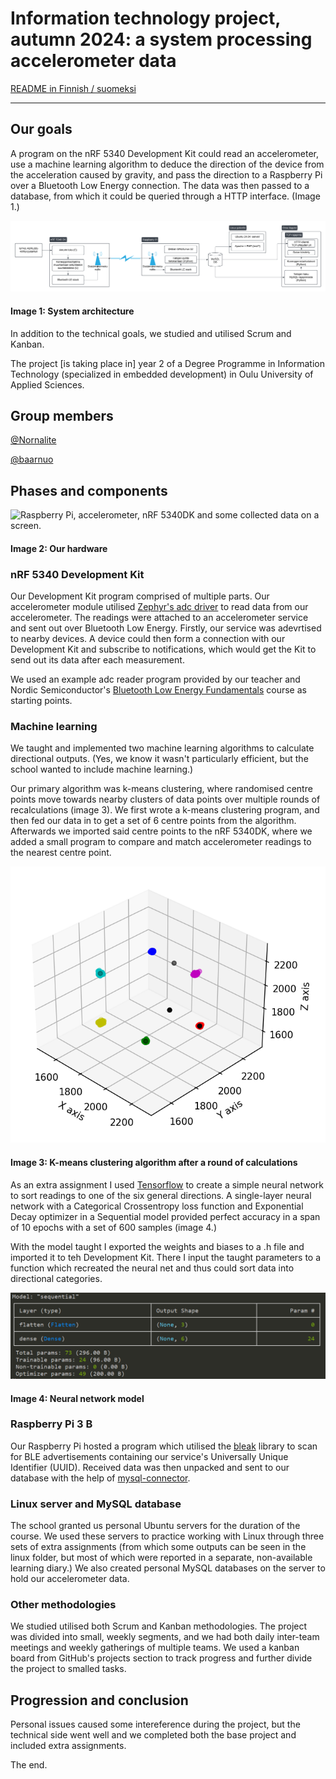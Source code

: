 # Information technology project, autumn 2024: a system processing accelerometer data

[README in Finnish / suomeksi](README-LUEMINUT.md)

---
## Our goals

A program on the nRF 5340 Development Kit could read an accelerometer, use a machine learning algorithm to deduce the direction of the device from the acceleration caused by gravity, and pass the direction to a Raspberry Pi over a Bluetooth Low Energy connection. The data was then passed to a database, from which it could be queried through a HTTP interface. (Image 1.)

![System architecture diagram.](readme_images/Arkkitehtuurikuva_2.png?raw=true)
#### Image 1: System architecture

In addition to the technical goals, we studied and utilised Scrum and Kanban.

The project [is taking place in] year 2 of a Degree Programme in Information Technology (specialized in embedded development) in Oulu University of Applied Sciences.

## Group members

[@Nornalite](https://github.com/Nornalite/)

[@baarnuo](https://github.com/baarnuo/)

## Phases and components

![Raspberry Pi, accelerometer, nRF 5340DK and some collected data on a screen.](readme_images/setup.jpg?raw=true)
#### Image 2: Our hardware

### nRF 5340 Development Kit
Our Development Kit program comprised of multiple parts. Our accelerometer module utilised [Zephyr's adc driver](https://docs.zephyrproject.org/latest/doxygen/html/group__adc__interface.html) to read data from our accelerometer. The readings were attached to an accelerometer service and sent out over Bluetooth Low Energy. Firstly, our service was adevrtised to nearby devices. A device could then form a connection with our Development Kit and subscribe to notifications, which would get the Kit to send out its data after each measurement.

We used an example adc reader program provided by our teacher and Nordic Semiconductor's [Bluetooth Low Energy Fundamentals](https://academy.nordicsemi.com/courses/bluetooth-low-energy-fundamentals/) course as starting points.

### Machine learning
We taught and implemented two machine learning algorithms to calculate directional outputs. (Yes, we know it wasn't particularly efficient, but the school wanted to include machine learning.)

Our primary algorithm was k-means clustering, where randomised centre points move towards nearby clusters of data points over multiple rounds of recalculations (image 3). We first wrote a k-means clustering program, and then fed our data in to get a set of 6 centre points from the algorithm. Afterwards we imported said centre points to the nRF 5340DK, where we added a small program to compare and match accelerometer readings to the nearest centre point.

![Six tight clusters of data points, and individual centre points, some of which are in data clusters and others out on the open.](readme_images/readings_with_centers.png?raw=true)
#### Image 3: K-means clustering algorithm after a round of calculations

As an extra assignment I used [Tensorflow](https://www.tensorflow.org/) to create a simple neural network to sort readings to one of the six general directions. A single-layer neural network with a Categorical Crossentropy loss function and Exponential Decay optimizer in a Sequential model provided perfect accuracy in a span of 10 epochs with a set of 600 samples (image 4.)

With the model taught I exported the weights and biases to a .h file and imported it to teh Development Kit. There I input the taught parameters to a function which recreated the neural net and thus could sort data into directional categories.

![Neural network model with three input nodes, one flatten layer and a dense layer with six output nodes.](readme_images/cnn_model.png?raw=true)
#### Image 4: Neural network model

### Raspberry Pi 3 B
Our Raspberry Pi hosted a program which utilised the [bleak](https://github.com/hbldh/bleak) library to scan for BLE advertisements containing our service's Universally Unique Identifier (UUID). Received data was then unpacked and sent to our database with the help of [mysql-connector](https://pypi.org/project/mysql-connector-python/).

### Linux server and MySQL database
The school granted us personal Ubuntu servers for the duration of the course. We used these servers to practice working with Linux through three sets of extra assignments (from which some outputs can be seen in the linux folder, but most of which were reported in a separate, non-available learning diary.) We also created personal MySQL databases on the server to hold our accelerometer data.

### Other methodologies
We studied utilised both Scrum and Kanban methodologies. The project was divided into small, weekly segments, and we had both daily inter-team meetings and weekly gatherings of multiple teams. We used a kanban board from GitHub's projects section to track progress and further divide the project to smalled tasks.

## Progression and conclusion
Personal issues caused some intereference during the project, but the technical side went well and we completed both the base project and included extra assignments.

The end.